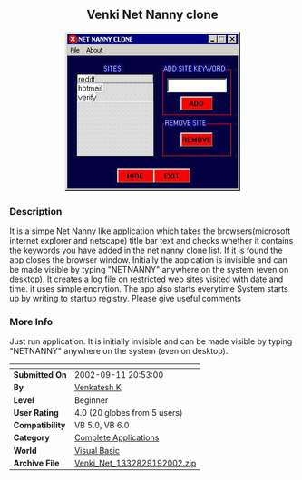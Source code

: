 ﻿<div align="center">

## Venki Net Nanny clone

<img src="PIC2002919748223438.jpg">
</div>

### Description

It is a simpe Net Nanny like application which takes the browsers(microsoft internet explorer and netscape) title bar text and checks whether it contains the keywords you have added in the net nanny clone list. If it is found the app closes the browser window. Initially the applcation is invisible and can be made visible by typing "NETNANNY" anywhere on the system (even on desktop). It creates a log file on restricted web sites visited with date and time. it uses simple encrytion. The app also starts everytime System starts up by writing to startup registry. Please give useful comments
 
### More Info
 
Just run application. It is initially invisible and can be made visible by typing "NETNANNY" anywhere on the system (even on desktop).


<span>             |<span>
---                |---
**Submitted On**   |2002-09-11 20:53:00
**By**             |[Venkatesh K](https://github.com/Planet-Source-Code/PSCIndex/blob/master/ByAuthor/venkatesh-k.md)
**Level**          |Beginner
**User Rating**    |4.0 (20 globes from 5 users)
**Compatibility**  |VB 5\.0, VB 6\.0
**Category**       |[Complete Applications](https://github.com/Planet-Source-Code/PSCIndex/blob/master/ByCategory/complete-applications__1-27.md)
**World**          |[Visual Basic](https://github.com/Planet-Source-Code/PSCIndex/blob/master/ByWorld/visual-basic.md)
**Archive File**   |[Venki\_Net\_1332829192002\.zip](https://github.com/Planet-Source-Code/venkatesh-k-venki-net-nanny-clone__1-39118/archive/master.zip)








